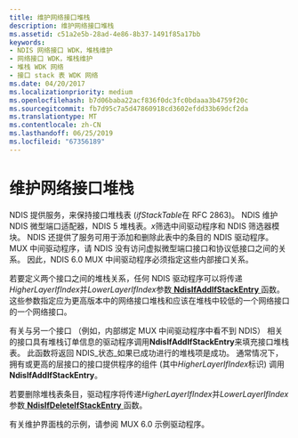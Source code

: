 ```yaml
---
title: 维护网络接口堆栈
description: 维护网络接口堆栈
ms.assetid: c51a2e5b-28ad-4e86-8b37-1491f85a17bb
keywords:
- NDIS 网络接口 WDK，堆栈维护
- 网络接口 WDK，堆栈维护
- 堆栈 WDK 网络
- 接口 stack 表 WDK 网络
ms.date: 04/20/2017
ms.localizationpriority: medium
ms.openlocfilehash: b7d06baba22acf836f0dc3fc0bdaaa3b4759f20c
ms.sourcegitcommit: fb7d95c7a5d47860918cd3602efdd33b69dcf2da
ms.translationtype: MT
ms.contentlocale: zh-CN
ms.lasthandoff: 06/25/2019
ms.locfileid: "67356189"
---
```

# <a name="maintaining-a-network-interface-stack"></a>维护网络接口堆栈





NDIS 提供服务，来保持接口堆栈表 (*ifStackTable*在 RFC 2863)。 NDIS 维护 NDIS 微型端口适配器，NDIS 5 堆栈表。*x*筛选中间驱动程序和 NDIS 筛选器模块。 NDIS 还提供了服务可用于添加和删除此表中的条目的 NDIS 驱动程序。 MUX 中间驱动程序，请 NDIS 没有访问虚拟微型端口接口和协议低接口之间的关系。 因此，NDIS 6.0 MUX 中间驱动程序必须指定这些内部接口关系。

若要定义两个接口之间的堆栈关系，任何 NDIS 驱动程序可以将传递*HigherLayerIfIndex*并*LowerLayerIfIndex*参数[ **NdisIfAddIfStackEntry** ](https://docs.microsoft.com/windows-hardware/drivers/ddi/content/ndis/nf-ndis-ndisifaddifstackentry)函数。 这些参数指定应为更高版本中的网络接口堆栈和应该在堆栈中较低的一个网络接口的一个网络接口。

有关与另一个接口 （例如，内部绑定 MUX 中间驱动程序中看不到 NDIS） 相关的接口具有堆栈订单信息的驱动程序调用**NdisIfAddIfStackEntry**来填充接口堆栈表。 此函数将返回 NDIS\_状态\_如果已成功进行的堆栈项是成功。 通常情况下，拥有或更高的层接口的接口提供程序的组件 (其中*HigherLayerIfIndex*标识) 调用**NdisIfAddIfStackEntry**。

若要删除堆栈表条目，驱动程序将传递*HigherLayerIfIndex*并*LowerLayerIfIndex*参数[ **NdisIfDeleteIfStackEntry** ](https://docs.microsoft.com/windows-hardware/drivers/ddi/content/ndis/nf-ndis-ndisifdeleteifstackentry)函数。

有关维护界面栈的示例，请参阅 MUX 6.0 示例驱动程序。

 

 





